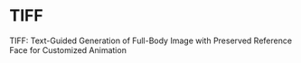 # TIFF
TIFF: Text-Guided Generation of Full-Body Image with Preserved Reference Face for Customized Animation

